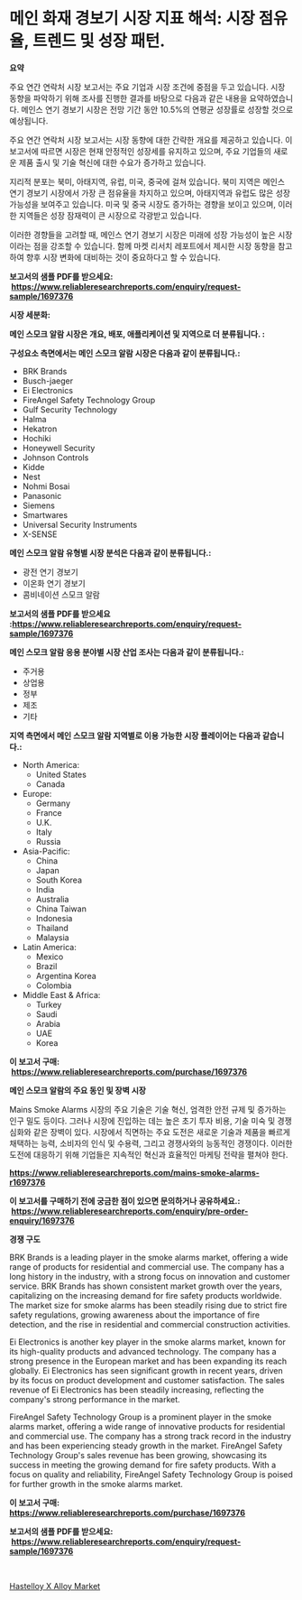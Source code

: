<p><h1>메인 화재 경보기 시장 지표 해석: 시장 점유율, 트렌드 및 성장 패턴.</h1></p><p><strong>요약</strong></p>
<p><p>주요 연간 연락처 시장 보고서는 주요 기업과 시장 조건에 중점을 두고 있습니다. 시장 동향을 파악하기 위해 조사를 진행한 결과를 바탕으로 다음과 같은 내용을 요약하였습니다. 메인스 연기 경보기 시장은 전망 기간 동안 10.5%의 연평균 성장률로 성장할 것으로 예상됩니다. </p><p>주요 연간 연락처 시장 보고서는 시장 동향에 대한 간략한 개요를 제공하고 있습니다. 이 보고서에 따르면 시장은 현재 안정적인 성장세를 유지하고 있으며, 주요 기업들의 새로운 제품 출시 및 기술 혁신에 대한 수요가 증가하고 있습니다.</p><p>지리적 분포는 북미, 아태지역, 유럽, 미국, 중국에 걸쳐 있습니다. 북미 지역은 메인스 연기 경보기 시장에서 가장 큰 점유율을 차지하고 있으며, 아태지역과 유럽도 많은 성장 가능성을 보여주고 있습니다. 미국 및 중국 시장도 증가하는 경향을 보이고 있으며, 이러한 지역들은 성장 잠재력이 큰 시장으로 각광받고 있습니다. </p><p>이러한 경향들을 고려할 때, 메인스 연기 경보기 시장은 미래에 성장 가능성이 높은 시장이라는 점을 강조할 수 있습니다. 함께 마켓 리서치 레포트에서 제시한 시장 동향을 참고하여 향후 시장 변화에 대비하는 것이 중요하다고 할 수 있습니다.</p></p>
<p><strong>보고서의 샘플 PDF를 받으세요: &nbsp;<a href="https://www.reliableresearchreports.com/enquiry/request-sample/1697376">https://www.reliableresearchreports.com/enquiry/request-sample/1697376</a></strong></p>
<p><strong>시장 세분화:</strong></p>
<p><strong> 메인 스모크 알람 시장은 개요, 배포, 애플리케이션 및 지역으로 더 분류됩니다. :</strong></p>
<p><strong>구성요소 측면에서는 메인 스모크 알람 시장은 다음과 같이 분류됩니다.:</strong></p>
<p><ul><li>BRK Brands</li><li>Busch-jaeger</li><li>Ei Electronics</li><li>FireAngel Safety Technology Group</li><li>Gulf Security Technology</li><li>Halma</li><li>Hekatron</li><li>Hochiki</li><li>Honeywell Security</li><li>Johnson Controls</li><li>Kidde</li><li>Nest</li><li>Nohmi Bosai</li><li>Panasonic</li><li>Siemens</li><li>Smartwares</li><li>Universal Security Instruments</li><li>X-SENSE</li></ul></p>
<p><strong> 메인 스모크 알람 유형별 시장 분석은 다음과 같이 분류됩니다.:</strong></p>
<p><ul><li>광전 연기 경보기</li><li>이온화 연기 경보기</li><li>콤비네이션 스모크 알람</li></ul></p>
<p><strong>보고서의 샘플 PDF를 받으세요 :<a href="https://www.reliableresearchreports.com/enquiry/request-sample/1697376">https://www.reliableresearchreports.com/enquiry/request-sample/1697376</a></strong></p>
<p><strong> 메인 스모크 알람 응용 분야별 시장 산업 조사는 다음과 같이 분류됩니다.:</strong></p>
<p><ul><li>주거용</li><li>상업용</li><li>정부</li><li>제조</li><li>기타</li></ul></p>
<p><strong>지역 측면에서 메인 스모크 알람 지역별로 이용 가능한 시장 플레이어는 다음과 같습니다.:</strong></p>
<p><ul>
    <li>
        North America:
        <ul>
            <li>United States</li>
            <li>Canada</li>
        </ul>
    </li>
    <li>
        Europe:
        <ul>
            <li>Germany</li>
            <li>France</li>
            <li>U.K.</li>
            <li>Italy</li>
            <li>Russia</li>
        </ul>
    </li>
    <li>
        Asia-Pacific:
        <ul>
            <li>China</li>
            <li>Japan</li>
            <li>South Korea</li>
            <li>India</li>
            <li>Australia</li>
            <li>China Taiwan</li>
            <li>Indonesia</li>
            <li>Thailand</li>
            <li>Malaysia</li>
        </ul>
    </li>
    <li>
        Latin America:
        <ul>
            <li>Mexico</li>
            <li>Brazil</li>
            <li>Argentina Korea</li>
            <li>Colombia</li>
        </ul>
    </li>
    <li>
        Middle East & Africa:
        <ul>
            <li>Turkey</li>
            <li>Saudi</li>
            <li>Arabia</li>
            <li>UAE</li>
            <li>Korea</li>
        </ul>
    </li>
    </ul></p>
<p><strong>이 보고서 구매: &nbsp;<a href="https://www.reliableresearchreports.com/purchase/1697376">https://www.reliableresearchreports.com/purchase/1697376</a></strong></p>
<p><strong>메인 스모크 알람의 주요 동인 및 장벽 시장</strong></p>
<p><p>Mains Smoke Alarms 시장의 주요 기술은 기술 혁신, 엄격한 안전 규제 및 증가하는 인구 밀도 등이다. 그러나 시장에 진입하는 데는 높은 초기 투자 비용, 기술 미숙 및 경쟁 심화와 같은 장벽이 있다. 시장에서 직면하는 주요 도전은 새로운 기술과 제품을 빠르게 채택하는 능력, 소비자의 인식 및 수용력, 그리고 경쟁사와의 능동적인 경쟁이다. 이러한 도전에 대응하기 위해 기업들은 지속적인 혁신과 효율적인 마케팅 전략을 펼쳐야 한다.</p></p>
<p><strong><a href="https://www.reliableresearchreports.com/mains-smoke-alarms-r1697376">https://www.reliableresearchreports.com/mains-smoke-alarms-r1697376</a></strong></p>
<p><strong>이 보고서를 구매하기 전에 궁금한 점이 있으면 문의하거나 공유하세요.: &nbsp;<a href="https://www.reliableresearchreports.com/enquiry/pre-order-enquiry/1697376">https://www.reliableresearchreports.com/enquiry/pre-order-enquiry/1697376</a></strong></p>
<p><strong>경쟁 구도</strong></p>
<p><p>BRK Brands is a leading player in the smoke alarms market, offering a wide range of products for residential and commercial use. The company has a long history in the industry, with a strong focus on innovation and customer service. BRK Brands has shown consistent market growth over the years, capitalizing on the increasing demand for fire safety products worldwide. The market size for smoke alarms has been steadily rising due to strict fire safety regulations, growing awareness about the importance of fire detection, and the rise in residential and commercial construction activities.</p><p>Ei Electronics is another key player in the smoke alarms market, known for its high-quality products and advanced technology. The company has a strong presence in the European market and has been expanding its reach globally. Ei Electronics has seen significant growth in recent years, driven by its focus on product development and customer satisfaction. The sales revenue of Ei Electronics has been steadily increasing, reflecting the company's strong performance in the market.</p><p>FireAngel Safety Technology Group is a prominent player in the smoke alarms market, offering a wide range of innovative products for residential and commercial use. The company has a strong track record in the industry and has been experiencing steady growth in the market. FireAngel Safety Technology Group's sales revenue has been growing, showcasing its success in meeting the growing demand for fire safety products. With a focus on quality and reliability, FireAngel Safety Technology Group is poised for further growth in the smoke alarms market.</p></p>
<p><strong>이 보고서 구매: &nbsp; <a href="https://www.reliableresearchreports.com/purchase/1697376">https://www.reliableresearchreports.com/purchase/1697376</a></strong></p>
<p><strong>보고서의 샘플 PDF를 받으세요: &nbsp;<a href="https://www.reliableresearchreports.com/enquiry/request-sample/1697376">https://www.reliableresearchreports.com/enquiry/request-sample/1697376</a></strong><strong></strong></p>
<p>&nbsp;</p>
<p><p><a href="https://cautious-neon-760.notion.site/Hastelloy-X-Alloy-Market-Size-and-Examines-its-Market-Scope-with-a-Primary-Focus-on-Growth-Opportu-2f2a9d1230384a00afd43e729a80ea68">Hastelloy X Alloy Market</a></p></p>